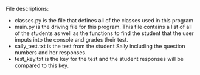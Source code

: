 File descriptions:
- classes.py is the file that defines all of the classes used in this program
- main.py is the driving file for this program. This file contains a list of all of the students as well as the functions to find the student that the user imputs into the console and grades their test.
- sally_test.txt is the test from the student Sally including the question numbers and her responses.
- test_key.txt is the key for the test and the student responses will be compared to this key.
